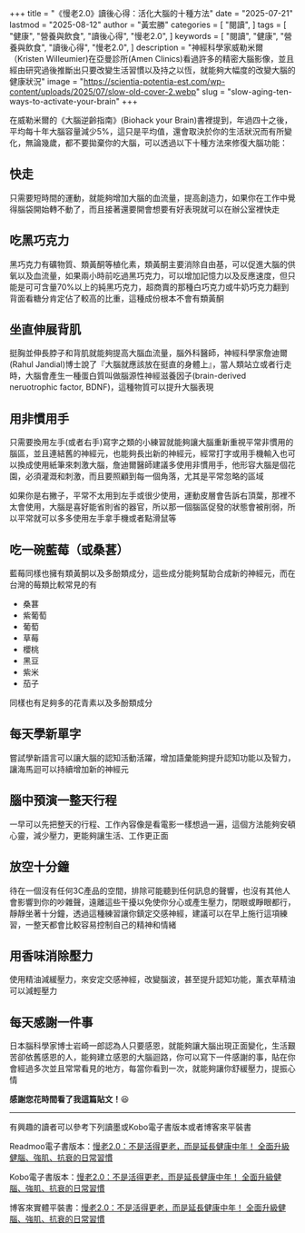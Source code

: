 +++
title = "《慢老2.0》讀後心得：活化大腦的十種方法"
date = "2025-07-21"
lastmod = "2025-08-12"
author = "黃宏勝"
categories = [
  "閱讀",
]
tags = [
  "健康",
  "營養與飲食",
  "讀後心得",
  "慢老2.0",
]
keywords = [
  "閱讀",
  "健康",
  "營養與飲食",
  "讀後心得",
  "慢老2.0",
]
description = "神經科學家威勒米爾（Kristen Willeumier)在亞曼診所(Amen Clinics)看過許多的精密大腦影像，並且經由研究過後推斷出只要改變生活習慣以及持之以恆，就能夠大幅度的改變大腦的健康狀況"
image = "https://scientia-potentia-est.com/wp-content/uploads/2025/07/slow-old-cover-2.webp" 
slug = "slow-aging-ten-ways-to-activate-your-brain"
+++
 
在威勒米爾的《大腦逆齡指南》(Biohack your Brain)書裡提到，年過四十之後，平均每十年大腦容量減少5%，這只是平均值，還會取決於你的生活狀況而有所變化，無論幾歲，都不要拋棄你的大腦，可以透過以下十種方法來修復大腦功能：

## 快走
只需要短時間的運動，就能夠增加大腦的血流量，提高創造力，如果你在工作中覺得腦袋開始轉不動了，而且接著還要開會想要有好表現就可以在辦公室裡快走

## 吃黑巧克力
黑巧克力有礦物質、類黃酮等植化素，類黃酮主要消除自由基，可以促進大腦的供氧以及血流量，如果兩小時前吃過黑巧克力，可以增加記憶力以及反應速度，但只能是可可含量70%以上的純黑巧克力，超商賣的那種白巧克力或牛奶巧克力翻到背面看糖分肯定佔了較高的比重，這種成份根本不會有類黃酮

## 坐直伸展背肌
挺胸並伸長脖子和背肌就能夠提高大腦血流量，腦外科醫師，神經科學家詹迪爾(Rahul Jandial)博士說了『大腦就應該放在挺直的身體上』，當人類站立或者行走時，大腦會產生一種蛋白質叫做腦源性神經滋養因子(brain-derived neruotrophic factor, BDNF)，這種物質可以提升大腦表現

## 用非慣用手
只需要換用左手(或者右手)寫字之類的小練習就能夠讓大腦重新重視平常非慣用的腦區，並且連結舊的神經元，也能夠長出新的神經元，經常打字或用手機輸入也可以換成使用紙筆來刺激大腦，詹迪爾醫師建議多使用非慣用手，他形容大腦是個花園，必須灌溉和刺激，而且要照顧到每一個角落，尤其是平常忽略的區域

如果你是右撇子，平常不太用到左手或很少使用，運動皮層會告訴右頂葉，那裡不太會使用，大腦是喜好能省則省的器官，所以那一個腦區促發的狀態會被削弱，所以平常就可以多多使用左手拿手機或者點滑鼠等

## 吃一碗藍莓（或桑葚）
藍莓同樣也擁有類黃酮以及多酚類成分，這些成分能夠幫助合成新的神經元，而在台灣的莓類比較常見的有
- 桑葚
- 紫葡萄
- 葡萄
- 草莓
- 櫻桃
- 黑豆
- 紫米
- 茄子

同樣也有足夠多的花青素以及多酚類成分

## 每天學新單字
嘗試學新語言可以讓大腦的認知活動活躍，增加語彙能夠提升認知功能以及智力，讓海馬迴可以持續增加新的神經元

## 腦中預演一整天行程
一早可以先把整天的行程、工作內容像是看電影一樣想過一遍，這個方法能夠安頓心靈，減少壓力，更能夠讓生活、工作更正面

## 放空十分鐘
待在一個沒有任何3C產品的空間，排除可能聽到任何訊息的聲響，也沒有其他人會影響到你的吵雜聲，遠離這些干擾以免使你分心或產生壓力，閉眼或睜眼都行，靜靜坐著十分鐘，透過這種練習讓你鎮定交感神經，建議可以在早上施行這項練習，一整天都會比較容易控制自己的精神和情緒

## 用香味消除壓力
使用精油減緩壓力，來安定交感神經，改變腦波，甚至提升認知功能，薰衣草精油可以減輕壓力

## 每天感謝一件事
日本腦科學家博士岩崎一郎認為人只要感恩，就能夠讓大腦出現正面變化，生活艱苦卻依舊感恩的人，能夠建立感恩的大腦迴路，你可以寫下一件感謝的事，貼在你會經過多次並且常常看見的地方，每當你看到一次，就能夠讓你舒緩壓力，提振心情

**感謝您花時間看了我這篇貼文！**😆

---
有興趣的讀者可以參考下列讀墨或Kobo電子書版本或者博客來平裝書

Readmoo電子書版本：[慢老2.0：不是活得更老，而是延長健康中年！ 全面升級健腦、強肌、抗衰的日常習慣](https://moo.im/a/ghiBMT)

Kobo電子書版本：[慢老2.0：不是活得更老，而是延長健康中年！ 全面升級健腦、強肌、抗衰的日常習慣](https://r10.to/hR2MOx)

博客來實體平裝書：[慢老2.0：不是活得更老，而是延長健康中年！ 全面升級健腦、強肌、抗衰的日常習慣](https://www.books.com.tw/exep/assp.php/scientia/products/0010982682?utm_source=scientia&utm_medium=ap-books&utm_content=recommend&utm_campaign=ap-202507)
